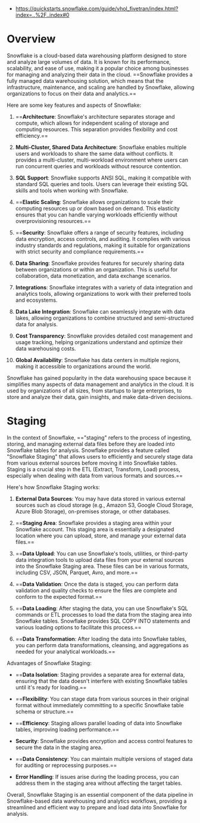 - https://quickstarts.snowflake.com/guide/vhol_fivetran/index.html?index=..%2F..index#0
# Overview
Snowflake is a cloud-based data warehousing platform designed to store and analyze large volumes of data. It is known for its performance, scalability, and ease of use, making it a popular choice among businesses for managing and analyzing their data in the cloud. ==Snowflake provides a fully managed data warehousing solution, which means that the infrastructure, maintenance, and scaling are handled by Snowflake, allowing organizations to focus on their data and analytics.==

Here are some key features and aspects of Snowflake:

1. ==**Architecture**: Snowflake's architecture separates storage and compute, which allows for independent scaling of storage and computing resources. This separation provides flexibility and cost efficiency.==

2. **Multi-Cluster, Shared Data Architecture**: Snowflake enables multiple users and workloads to share the same data without conflicts. It provides a multi-cluster, multi-workload environment where users can run concurrent queries and workloads without resource contention.

3. **SQL Support**: Snowflake supports ANSI SQL, making it compatible with standard SQL queries and tools. Users can leverage their existing SQL skills and tools when working with Snowflake.

4. ==**Elastic Scaling**: Snowflake allows organizations to scale their computing resources up or down based on demand. This elasticity ensures that you can handle varying workloads efficiently without overprovisioning resources.==

5. ==**Security**: Snowflake offers a range of security features, including data encryption, access controls, and auditing. It complies with various industry standards and regulations, making it suitable for organizations with strict security and compliance requirements.==

6. **Data Sharing**: Snowflake provides features for securely sharing data between organizations or within an organization. This is useful for collaboration, data monetization, and data exchange scenarios.

7. **Integrations**: Snowflake integrates with a variety of data integration and analytics tools, allowing organizations to work with their preferred tools and ecosystems.

8. **Data Lake Integration**: Snowflake can seamlessly integrate with data lakes, allowing organizations to combine structured and semi-structured data for analysis.

9. **Cost Transparency**: Snowflake provides detailed cost management and usage tracking, helping organizations understand and optimize their data warehousing costs.

10. **Global Availability**: Snowflake has data centers in multiple regions, making it accessible to organizations around the world.

Snowflake has gained popularity in the data warehousing space because it simplifies many aspects of data management and analytics in the cloud. It is used by organizations of all sizes, from startups to large enterprises, to store and analyze their data, gain insights, and make data-driven decisions.

# Staging
In the context of Snowflake, =="staging" refers to the process of ingesting, storing, and managing external data files before they are loaded into Snowflake tables for analysis. Snowflake provides a feature called "Snowflake Staging" that allows users to efficiently and securely stage data from various external sources before moving it into Snowflake tables. Staging is a crucial step in the ETL (Extract, Transform, Load) process, especially when dealing with data from various formats and sources.==

Here's how Snowflake Staging works:

1. **External Data Sources**: You may have data stored in various external sources such as cloud storage (e.g., Amazon S3, Google Cloud Storage, Azure Blob Storage), on-premises storage, or other databases.

2. ==**Staging Area**: Snowflake provides a staging area within your Snowflake account. This staging area is essentially a designated location where you can upload, store, and manage your external data files.==

3. ==**Data Upload**: You can use Snowflake's tools, utilities, or third-party data integration tools to upload data files from your external sources into the Snowflake Staging area. These files can be in various formats, including CSV, JSON, Parquet, Avro, and more.==

4. ==**Data Validation**: Once the data is staged, you can perform data validation and quality checks to ensure the files are complete and conform to the expected format.==

5. ==**Data Loading**: After staging the data, you can use Snowflake's SQL commands or ETL processes to load the data from the staging area into Snowflake tables. Snowflake provides SQL COPY INTO statements and various loading options to facilitate this process.==

6. ==**Data Transformation**: After loading the data into Snowflake tables, you can perform data transformations, cleansing, and aggregations as needed for your analytical workloads.==

Advantages of Snowflake Staging:

- ==**Data Isolation**: Staging provides a separate area for external data, ensuring that the data doesn't interfere with existing Snowflake tables until it's ready for loading.==

- ==**Flexibility**: You can stage data from various sources in their original format without immediately committing to a specific Snowflake table schema or structure.==

- ==**Efficiency**: Staging allows parallel loading of data into Snowflake tables, improving loading performance.==

- **Security**: Snowflake provides encryption and access control features to secure the data in the staging area.

- ==**Data Consistency**: You can maintain multiple versions of staged data for auditing or reprocessing purposes.==

- **Error Handling**: If issues arise during the loading process, you can address them in the staging area without affecting the target tables.

Overall, Snowflake Staging is an essential component of the data pipeline in Snowflake-based data warehousing and analytics workflows, providing a streamlined and efficient way to prepare and load data into Snowflake for analysis.